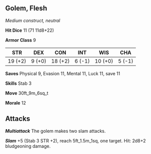 ## Golem, Flesh

*Medium construct, neutral*

**Hit Dice** 11 (71 11d8+22)

**Armor Class** 9

| STR     | DEX     | CON     | INT     | WIS     | CHA     |
|---------|---------|---------|---------|---------|---------|
| 19 (+2) |  9 (+0) | 18 (+2) |  6 (-1) | 10 (+0) |  5 (-1) |

**Saves** Physical 9, Evasion 11, Mental 11, Luck 11, save 11

**Skills** Stab 3

**Move** 30ft\_9m\_6sq\_t

**Morale** 12

## Attacks

***Multiattack*** The golem makes two slam attacks.

***Slam*** +5 (Stab 3 STR +2), reach 5ft\_1.5m\_1sq, one target. Hit: 2d8+2 bludgeoning damage.

